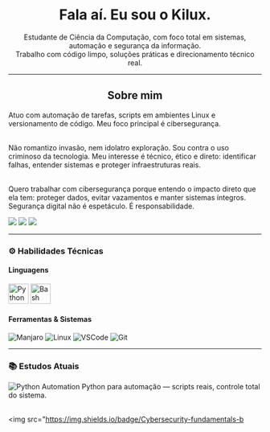 <h1 align="center">Fala aí. Eu sou o Kilux.</h1>

<p align="center">
  Estudante de Ciência da Computação, com foco total em sistemas, automação e segurança da informação.<br>
  Trabalho com código limpo, soluções práticas e direcionamento técnico real.
</p>

---

<h2 align="center">Sobre mim</h2>

<p align="left">
  Atuo com automação de tarefas, scripts em ambientes Linux e versionamento de código. Meu foco principal é cibersegurança.<br><br>

  Não romantizo invasão, nem idolatro exploração. Sou contra o uso criminoso da tecnologia. Meu interesse é técnico, ético e direto: identificar falhas, entender sistemas e proteger infraestruturas reais.<br><br>

  Quero trabalhar com cibersegurança porque entendo o impacto direto que ela tem: proteger dados, evitar vazamentos e manter sistemas íntegros. Segurança digital não é espetáculo. É responsabilidade.
</p>

<p align="left">
  <img src="https://img.shields.io/badge/Cybersecurity-ethics-critical?style=for-the-badge&logo=hackthebox&logoColor=white" />
  <img src="https://img.shields.io/badge/Linux-SecOps-black?style=for-the-badge&logo=linux&logoColor=white" />
  <img src="https://img.shields.io/badge/NoCrime%20JustCode-000000?style=for-the-badge&logo=protonvpn&logoColor=white" />
</p>

---

### ⚙️ Habilidades Técnicas

#### Linguagens
<p align="left">
  <img src="https://cdn.jsdelivr.net/gh/devicons/devicon/icons/python/python-original.svg" height="40" alt="Python" />
  <img src="https://cdn.jsdelivr.net/gh/devicons/devicon/icons/bash/bash-original.svg" height="40" alt="Bash" />
</p>

#### Ferramentas & Sistemas
<p align="left">
  <img src="https://img.shields.io/badge/Manjaro-35BF5C?style=for-the-badge&logo=manjaro&logoColor=white" alt="Manjaro" />
  <img src="https://img.shields.io/badge/Linux-333333?style=for-the-badge&logo=linux&logoColor=white" alt="Linux" />
  <img src="https://img.shields.io/badge/Visual_Studio_Code-007ACC?style=for-the-badge&logo=visual-studio-code&logoColor=white" alt="VSCode" />
  <img src="https://img.shields.io/badge/Git-F05032?style=for-the-badge&logo=git&logoColor=white" alt="Git" />
</p>

---

### 📚 Estudos Atuais

<p align="left">
  <img src="https://img.shields.io/badge/Python-automation-orange?style=for-the-badge&logo=python&logoColor=white" alt="Python Automation" />
  Python para automação — scripts reais, controle total do sistema.<br><br>

  <img src="https://img.shields.io/badge/Cybersecurity-fundamentals-b
